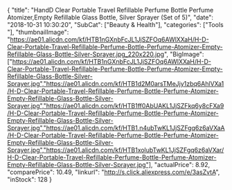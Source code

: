 {
	"title": "HandD Clear Portable Travel Refillable Perfume Bottle Perfume Atomizer,Empty Refillable Glass Bottle, Silver Sprayer  (Set of 5)",
	"date": "2018-10-31 10:30:20",
	"SubCat": ["Beauty & Health"],
	"categories": ["Tools "],
	"thumbnailImage": "https://ae01.alicdn.com/kf/HTB1nGXnbFcJL1JjSZFOq6AWlXXaH/H-D-Clear-Portable-Travel-Refillable-Perfume-Bottle-Perfume-Atomizer-Empty-Refillable-Glass-Bottle-Silver-Sprayer.jpg_220x220.jpg",
	"BigImage": ["https://ae01.alicdn.com/kf/HTB1nGXnbFcJL1JjSZFOq6AWlXXaH/H-D-Clear-Portable-Travel-Refillable-Perfume-Bottle-Perfume-Atomizer-Empty-Refillable-Glass-Bottle-Silver-Sprayer.jpg","https://ae01.alicdn.com/kf/HTB1d2M0arsTMeJjy1zbq6AhlVXa1/H-D-Clear-Portable-Travel-Refillable-Perfume-Bottle-Perfume-Atomizer-Empty-Refillable-Glass-Bottle-Silver-Sprayer.jpg","https://ae01.alicdn.com/kf/HTB1ff0AbUAKL1JjSZFkq6y8cFXa9/H-D-Clear-Portable-Travel-Refillable-Perfume-Bottle-Perfume-Atomizer-Empty-Refillable-Glass-Bottle-Silver-Sprayer.jpg","https://ae01.alicdn.com/kf/HTB1.n4ubTwKL1JjSZFgq6z6aVXaA/H-D-Clear-Portable-Travel-Refillable-Perfume-Bottle-Perfume-Atomizer-Empty-Refillable-Glass-Bottle-Silver-Sprayer.jpg","https://ae01.alicdn.com/kf/HTB1xolubTwKL1JjSZFgq6z6aVXar/H-D-Clear-Portable-Travel-Refillable-Perfume-Bottle-Perfume-Atomizer-Empty-Refillable-Glass-Bottle-Silver-Sprayer.jpg"],
	"actualPrice": 8.92,
	"comparePrice": 10.49,
	"linkurl": "http://s.click.aliexpress.com/e/3asZvtA",
	"inStock": 128
}
